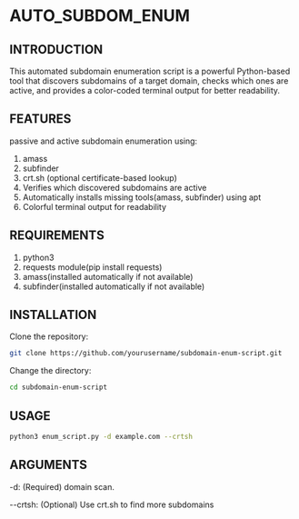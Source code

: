 # AUTO_SUBDOM_ENUM
## INTRODUCTION
This automated subdomain enumeration script is a powerful Python-based tool that discovers subdomains of a target domain, checks which ones are active, and provides a color-coded terminal output for better readability.
## FEATURES
passive and active subdomain enumeration using:
1) amass
2) subfinder
3) crt.sh (optional certificate-based lookup)
4) Verifies which discovered subdomains are active
5) Automatically installs missing tools(amass, subfinder) using apt
6) Colorful terminal output for readability
## REQUIREMENTS
1) python3
2) requests module(pip install requests)
3) amass(installed automatically if not available)
4) subfinder(installed automatically if not available)
## INSTALLATION
Clone the repository:
```bash
git clone https://github.com/yourusername/subdomain-enum-script.git
```
Change the directory:
```bash
cd subdomain-enum-script
```
## USAGE
```bash
python3 enum_script.py -d example.com --crtsh
```
## ARGUMENTS
-d: (Required) domain scan.

--crtsh:  (Optional) Use crt.sh to find more subdomains



